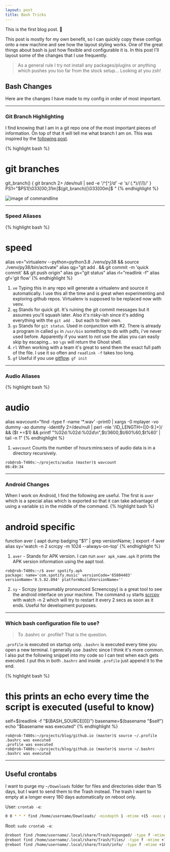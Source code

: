 ```yaml
---
layout: post
title: Bash Tricks
---
```



<div class="message">
  This is the first blog post. 🎉
</div>

This post is mostly for my own benefit, so I can quickly copy these configs onto a new machine and see how the layout styling works.
One of the great things about bash is just how flexible and configurable it is. In this post I'll layout some of the changes that I use frequently.

> As a general rule I try not install any packages/plugins or anything which pushes you too far from the stock setup... Looking at you zsh!



## Bash Changes

Here are the changes I have made to my config in order of most important.


-----

### Git Branch Highlighting

I find knowing that I am in a git repo one of the most important pieces of information. On top of that it will tell me what branch I am on. This was inspired by the [following post](https://www.shellhacks.com/show-git-branch-terminal-command-prompt).

{% highlight bash %}
# git branches
git_branch() {
  git branch 2> /dev/null | sed -e '/^[^*]/d' -e 's/* \(.*\)/(\1)/'
}
PS1="$PS1\[\033[00;31m\]\$(git_branch)\[\033[00m\]\$ "
{% endhighlight %}

![image of commandline](../../../../public/git_branch.png)

-----


### Speed Aliases

{% highlight bash %}
# speed
alias ve="virtualenv --python=python3.8 ./venv/py38 && source ./venv/py38/bin/activate"
alias qg="git add . && git commit -m 'quick commit' && git push origin"
alias gs="git status"
alias rl="readlink -f"
alias gf='git flow'
{% endhighlight %}

1. `ve` Typing this in any repo will generate a virtualenv and source it automatically. I use this all the time and is great when experimenting and exploring github repos. Virtualenv is supposed to be replaced now with venv.
2. `qg` Stands for quick git. It's ruining the git commit messages but it assumes you'll squash later. Also it's risky-ish since it's adding everything with the `git add .` but each to their own.
3. `gs` Stands for `git status`. Used in conjunction with #2. There is already a program in called `gs` in `/usr/bin` something to do with pdfs, i've never used before. Apparently if you want to not use the alias you can easily skip by escaping... so `\gs` will return the Ghost shell.
4. `rl` When working with a team it's great to send them the exact full path of the file. I use it so often and `readlink -f` takes too long.
5. `gf` Useful if you use [gitflow](http://danielkummer.github.io/git-flow-cheatsheet/). `gf init`

-----

### Audio Aliases

{% highlight bash %}
# audio
alias wavcount="find -type f -name '*.wav' -print0 | xargs -0 mplayer -vo dummy -ao dummy -identify 2>/dev/null | perl -nle '/ID_LENGTH=([0-9\.]+)/ && (\$t +=\$1) && printf \"%02d:%02d:%02d\n\",\$t/3600,\$t/60%60,\$t%60' | tail -n 1"
{% endhighlight %}
 1. `wavcount` Counts the number of hours:mins:secs of audio data is in a directory recursively.

```shell
rob@rob-T480s:~/projects/audio (master)$ wavcount
06:49:34
```

-----
### Android Changes

When I work on Android, I find the following are useful. The first is `aver` which is a special alias which is exported so that it can take advantage of using a variable `$1` in the middle of the command.
{% highlight bash %}
# android specific
function aver { aapt dump badging "$1" | grep versionName; }
export -f aver
alias sy='watch -n 2 scrcpy -m 1024 --always-on-top'
{% endhighlight %}

1. `aver` - Stands for APK version. I can run `aver apk_name.apk` it prints the APK version information using the aapt tool.

```
rob@rob-T480s:~/$ aver spotify.apk
package: name='com.spotify.music' versionCode='65804403' versionName='8.5.82.894' platformBuildVersionName=''
```

2. `sy` - Scrcpy (presumably pronounced Screencopy) is a great tool to see the android interface on your machine. The command `sy` starts [scrcpy](https://github.com/Genymobile/scrcpy) with watch -n 2 which will try to restart it every 2 secs as soon as it ends. Useful for development purposes.

-----

### Which bash configuration file to use?

> To .bashrc or .profile? That is the question.

`.profile` is executed on startup only. `.bashrc` is executed every time you open a new terminal. I generally use .bashrc since I think it's more common. I also put the following snippet into my code so I can test when each gets executed. I put this in both `.bashrc` and inside `.profile` just append it to the end.

{% highlight bash %}
# this prints an echo every time the script is executed (useful to know)
self=$(readlink -f "${BASH_SOURCE[0]}")
basename=$(basename "$self")
echo "$basename was executed"
{% endhighlight %}

```
rob@rob-T480s:~/projects/blog/github.io (master)$ source ~/.profile
.bashrc was executed
.profile was executed
rob@rob-T480s:~/projects/blog/github.io (master)$ source ~/.bashrc
.bashrc was executed
```


-----


## Useful crontabs

I want to purge my `~/Downloads` folder for files and directories older than 15 days, but I want to send them to the Trash instead. The trash I want to empty at a longer every 180 days automatically on reboot only.

User: `crontab -e`:
```bash
0 0 * * * find /home/username/Downloads/ -mindepth 1 -mtime +15 -exec gio trash {} \;
```

Root: `sudo crontab -e`:
```bash
@reboot find /home/username/.local/share/Trash/expunged/ -type f -mtime +180 -exec rm {} \;
@reboot find /home/username/.local/share/Trash/files/ -type f -mtime +180 -exec rm {} \;
@reboot find /home/username/.local/share/Trash/info/ -type f -mtime +180 -exec rm {} \;
```

